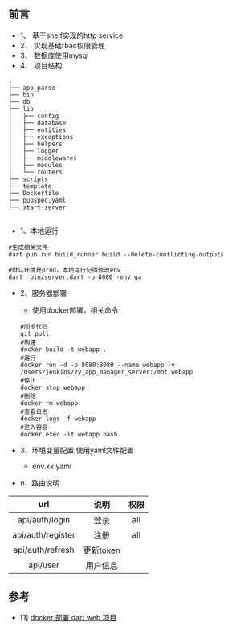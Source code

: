 ## 前言
* 1、 基于shelf实现的http service
* 2、 实现基础rbac权限管理
* 3、 数据库使用mysql
* 4、 项目结构
```
.
├── app_parse
├── bin
├── db
├── lib
│   ├── config
│   ├── database
│   ├── entities
│   ├── exceptions
│   ├── helpers
│   ├── logger
│   ├── middlewares
│   ├── modules
│   └── routers
├── scripts
├── template
├── Dockerfile
├── pubspec.yaml
└── start-server
```
##
* 1、本地运行

```shell
#生成相关文件
dart pub run build_runner build --delete-conflicting-outputs
```
```shell
#默认环境是prod，本地运行记得修改env
dart  bin/server.dart -p 8080 -env qa
```
* 2、服务器部署
  * 使用docker部署，相关命令
  ```shell
  #同步代码
  git pull
  #构建
  docker build -t webapp .
  #运行
  docker run -d -p 8080:8080 --name webapp -v /Users/jenkins/zy_app_manager_server:/mnt webapp
  #停止
  docker stop webapp
  #删除
  docker rm webapp
  #查看日志
  docker logs -f webapp
  #进入容器
  docker exec -it webapp bash
  ```
* 3、环境变量配置,使用yaml文件配置
  * env.xx.yaml
  
* n、路由说明

|url|说明|权限|
|:----:|:----:|:----:|
|api/auth/login|登录|all|
|api/auth/register|注册|all|
|api/auth/refresh|更新token||
|api/user|用户信息||

## 参考

- [1] [docker 部署 dart web 项目](https://medium.com/google-cloud/build-slim-docker-images-for-dart-apps-ee98ea1d1cf7)

